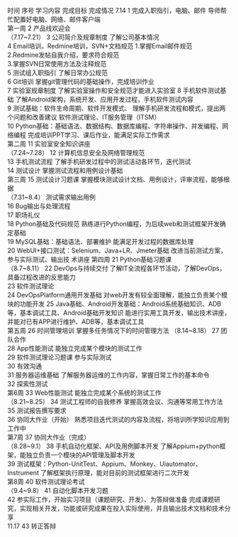 时间	序号	学习内容	完成目标	完成情况
7.14	1	完成入职指引，电脑、邮件	导师帮忙配置好电脑、网络、邮件客户端	
第一周	2	产品线欢迎会		
（7.17~7.21）	3	公司简介及规章制度	了解公司基本情况	
	4	Email培训，Redmine培训，SVN+文档规范	1.掌握Email邮件规范	
			2.Redmine发帖自我介绍，要求符合规范	
			3.掌握SVN日常使用方法及注释规范	
	5	测试组入职指引	了解日常办公规范	
	6	Git培训	掌握git管理代码的基础操作，完成培训作业	
	7	实验室规章制度	了解实验室操作和安全规范才能进入实验室	
	8	手机软件测试基础	了解Android架构，系统开发、应用开发过程，手机软件测试内容	
	9	测试基础：软件生命周期、软件开发模式、	理解手机研发流程和模式，提出两个问题和改善建议	
		软件测试理论、IT服务管理（ITSM）		
	10	Python基础：基础语法、数据结构、数据库编程、字符串操作、并发编程、网络编程	完成培训PPT学习、课后作业，能满足实际工作需求	
第二周	11	实验室安全知识讲座		
（7.24~7.28）	12	计算机信息安全及网络管理规范		
	13	手机测试流程	了解手机研发过程中的测试活动各环节，迭代测试	
	14	测试设计	掌握测试流程和用例设计基础	
第三周	15	测试设计习题课	掌握模块测试设计文档、用例设计，评审流程，能够根据	
（7.31~8.4）			测试需求输出用例	
	16	Bug输出与处理流程		
	17	职场礼仪		
	18	Python基础及代码规范	熟练进行Python编程，为后续web和测试框架开发确定基础	
	19	MySQL基础：基础语法、部署维护	能满足开发过程的数据库处理	
	20	WebUI+接口测试：Selenium、Java+LR、Jmeter基础	改进当前测试方案，参与实际测试、输出技	
			术讲座	
第四周	21	Python基础习题课		
（8.7~8.11）	22	DevOps与持续交付	了解IT全流程各环节活动，了解DevOps，具备过程改进的反思能力	
	23	软件测试理论		
	24	DevOpsPlatform通用开发基础	对web开发有较全面理解，能独立负责某个模块的功能开发	
	25	Java基础、Android开发基础：Android系统基础知识、ADB等，基本调试工具、Android基础开发知识	能进行实用工具开发，输出技术讲座，并能对已有APP进行维护、ADB等，基本调试工具	
第五周	26	时间管理培训	掌握多任务情况下的时间管理方法	
（8.14~8.18）	27	团队合作		
	28	App性能测试	能独立完成某个模块的测试工作	
	29	软件测试理论习题课	参与实际测试	
	30	有效沟通		
	31	服务器运维基础	了解服务器运维的工作内容，掌握日常工作的基本命令	
	32	探索性测试		
第6周	33	Web性能测试	能独立完成某个系统的测试工作	
（8.21~8.25）	34	测试工程师的自我修养	掌握高效会议、沟通等常用工作方法	
	35	测试报告撰写要求		
	36	协同大作业（开始）	熟悉项目迭代测试的内容及流程，将培训所学知识应用到工作中	
第7周	37	协同大作业（完成）		
（8.28~9.1）	38	手机自动化框架、API及用例脚本开发	了解Appium+python框架，能独立负责一个模块的API管理及脚本开发	
	39	测试框架：Python-UnitTest、Appium、Monkey、Uiautomator、Instrument	了解框架执行原理，能对目前的测试框架进行二次开发	
第8周	40	软件测试理论考试		
（9.4~9.8）	41	自动化脚本开发习题		
	42	参实际工作，开始实习项目（课题研究、开发）、为答辩做准备	完成课题研究，实现相关开发，功能或研究成果在投入实际使用，并且输出技术文档和技术分享	
11.17	43	转正答辩		
